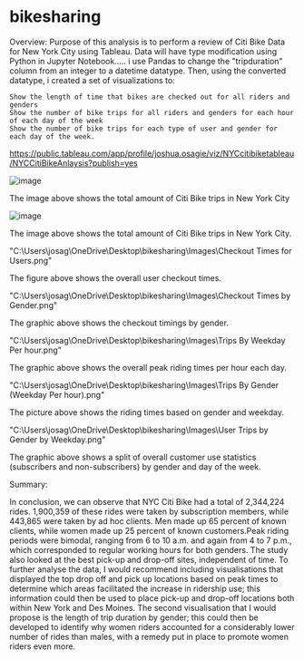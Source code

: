 # bikesharing
Overview:
Purpose of this analysis is to perform a review of Citi Bike Data for New York City using Tableau. Data will have type modification using Python in Jupyter Notebook..... i use Pandas to change the "tripduration" column from an integer to a datetime datatype. Then, using the converted datatype, i created a set of visualizations to:
    
    Show the length of time that bikes are checked out for all riders and genders
    Show the number of bike trips for all riders and genders for each hour of each day of the week
    Show the number of bike trips for each type of user and gender for each day of the week.

https://public.tableau.com/app/profile/joshua.osagie/viz/NYCcitibiketableau/NYCCitiBikeAnlaysis?publish=yes

![image](https://user-images.githubusercontent.com/92246505/154909276-6b01bdf2-6a54-4bf7-98e6-9a30a7759478.png)


The image above shows the total amount of Citi Bike trips in New York City

![image](https://user-images.githubusercontent.com/92246505/154909590-733b5771-b612-4d58-9daa-3c5d7744e2aa.png)

The image above shows the total amount of Citi Bike trips in New York City.

"C:\Users\josag\OneDrive\Desktop\bikesharing\Images\Checkout Times for Users.png"

The figure above shows the overall user checkout times.

"C:\Users\josag\OneDrive\Desktop\bikesharing\Images\Checkout Times by Gender.png"

The graphic above shows the checkout timings by gender.


"C:\Users\josag\OneDrive\Desktop\bikesharing\Images\Trips By Weekday Per hour.png"

The graphic above shows the overall peak riding times per hour each day.

"C:\Users\josag\OneDrive\Desktop\bikesharing\Images\Trips By Gender (Weekday Per hour).png"

The picture above shows the riding times based on gender and weekday.

"C:\Users\josag\OneDrive\Desktop\bikesharing\Images\User Trips by Gender by Weekday.png"

The graphic above shows a split of overall customer use statistics (subscribers and non-subscribers) by gender and day of the week.


Summary:

In conclusion, we can observe that NYC Citi Bike had a total of 2,344,224 rides. 1,900,359 of these rides were taken by subscription members, while 443,865 were taken by ad hoc clients. Men made up 65 percent of known clients, while women made up 25 percent of known customers.Peak riding periods were bimodal, ranging from 6 to 10 a.m. and again from 4 to 7 p.m., which corresponded to regular working hours for both genders. The study also looked at the best pick-up and drop-off sites, independent of time. To further analyse the data, I would recommend including visualisations that displayed the top drop off and pick up locations based on peak times to determine which areas facilitated the increase in ridership use; this information could then be used to place pick-up and drop-off locations both within New York and Des Moines. The second visualisation that I would propose is the length of trip duration by gender; this could then be developed to identify why women riders accounted for a considerably lower number of rides than males, with a remedy put in place to promote women riders even more.
